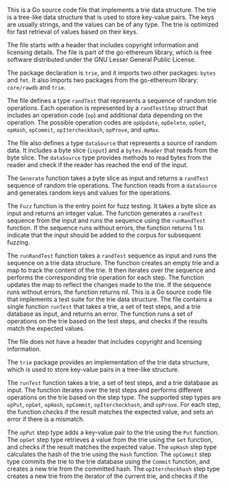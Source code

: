 This is a Go source code file that implements a trie data structure. The trie is a tree-like data structure that is used to store key-value pairs. The keys are usually strings, and the values can be of any type. The trie is optimized for fast retrieval of values based on their keys.

The file starts with a header that includes copyright information and licensing details. The file is part of the go-ethereum library, which is free software distributed under the GNU Lesser General Public License.

The package declaration is `trie`, and it imports two other packages: `bytes` and `fmt`. It also imports two packages from the go-ethereum library: `core/rawdb` and `trie`.

The file defines a type `randTest` that represents a sequence of random trie operations. Each operation is represented by a `randTestStep` struct that includes an operation code (`op`) and additional data depending on the operation. The possible operation codes are `opUpdate`, `opDelete`, `opGet`, `opHash`, `opCommit`, `opItercheckhash`, `opProve`, and `opMax`.

The file also defines a type `dataSource` that represents a source of random data. It includes a byte slice (`input`) and a `bytes.Reader` that reads from the byte slice. The `dataSource` type provides methods to read bytes from the reader and check if the reader has reached the end of the input.

The `Generate` function takes a byte slice as input and returns a `randTest` sequence of random trie operations. The function reads from a `dataSource` and generates random keys and values for the operations.

The `Fuzz` function is the entry point for fuzz testing. It takes a byte slice as input and returns an integer value. The function generates a `randTest` sequence from the input and runs the sequence using the `runRandTest` function. If the sequence runs without errors, the function returns 1 to indicate that the input should be added to the corpus for subsequent fuzzing.

The `runRandTest` function takes a `randTest` sequence as input and runs the sequence on a trie data structure. The function creates an empty trie and a map to track the content of the trie. It then iterates over the sequence and performs the corresponding trie operation for each step. The function updates the map to reflect the changes made to the trie. If the sequence runs without errors, the function returns nil. This is a Go source code file that implements a test suite for the trie data structure. The file contains a single function `runTest` that takes a trie, a set of test steps, and a trie database as input, and returns an error. The function runs a set of operations on the trie based on the test steps, and checks if the results match the expected values.

The file does not have a header that includes copyright and licensing information.

The `trie` package provides an implementation of the trie data structure, which is used to store key-value pairs in a tree-like structure.

The `runTest` function takes a trie, a set of test steps, and a trie database as input. The function iterates over the test steps and performs different operations on the trie based on the step type. The supported step types are `opPut`, `opGet`, `opHash`, `opCommit`, `opItercheckhash`, and `opProve`. For each step, the function checks if the result matches the expected value, and sets an error if there is a mismatch.

The `opPut` step type adds a key-value pair to the trie using the `Put` function. The `opGet` step type retrieves a value from the trie using the `Get` function, and checks if the result matches the expected value. The `opHash` step type calculates the hash of the trie using the `Hash` function. The `opCommit` step type commits the trie to the trie database using the `Commit` function, and creates a new trie from the committed hash. The `opItercheckhash` step type creates a new trie from the iterator of the current trie, and checks if the